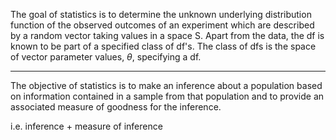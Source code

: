 The goal of statistics is to determine the unknown underlying distribution function of the observed outcomes of an experiment which are described by a random vector taking values in a space S. Apart from the data, the df is known to be part of a specified class of df's. The class of dfs is the space of vector parameter values, $\theta$, specifying a df. 


---------

The objective of statistics is to make an inference about a population based on information contained in a sample from that population and to provide an associated measure of goodness for the inference.

i.e. inference + measure of inference